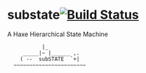 substate[![Build Status](https://travis-ci.org/haysclark/substate.svg?branch=master)](https://travis-ci.org/haysclark/substate)
=================================
A Haxe Hierarchical State Machine

```
           |_
     _____|~ |______ ,.
    ( --  subSTATE  `+|   
  ~~~~~~~~~~~~~~~~~~~~~~~
```

